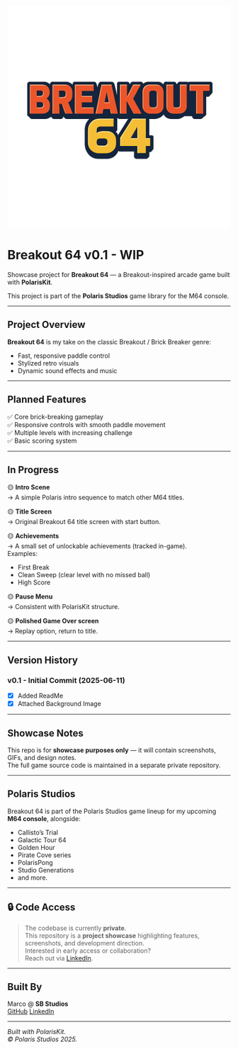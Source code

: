 <p align="center">
  <img src="images/background_image.png" width="640" alt="PolarisKit Title Screen">
</p>

# Breakout 64 v0.1 - WIP

Showcase project for **Breakout 64** — a Breakout-inspired arcade game built with **PolarisKit**.

This project is part of the **Polaris Studios** game library for the M64 console.

---

## Project Overview

**Breakout 64** is my take on the classic Breakout / Brick Breaker genre:

- Fast, responsive paddle control
- Stylized retro visuals
- Dynamic sound effects and music

---

## Planned Features

✅ Core brick-breaking gameplay  
✅ Responsive controls with smooth paddle movement  
✅ Multiple levels with increasing challenge  
✅ Basic scoring system  

---

## In Progress

🟡 **Intro Scene**  
→ A simple Polaris intro sequence to match other M64 titles.

🟡 **Title Screen**  
→ Original Breakout 64 title screen with start button.

🟡 **Achievements**  
→ A small set of unlockable achievements (tracked in-game).  
Examples:
- First Break
- Clean Sweep (clear level with no missed ball)
- High Score 

🟡 **Pause Menu**  
→ Consistent with PolarisKit structure.

🟡 **Polished Game Over screen**  
→ Replay option, return to title.

---

## Version History

### v0.1 - Initial Commit (2025-06-11)
- [x] Added ReadMe
- [x] Attached Background Image

---

## Showcase Notes

This repo is for **showcase purposes only** — it will contain screenshots, GIFs, and design notes.  
The full game source code is maintained in a separate private repository.

---

## Polaris Studios

Breakout 64 is part of the Polaris Studios game lineup for my upcoming **M64 console**, alongside:

- Callisto’s Trial  
- Galactic Tour 64  
- Golden Hour  
- Pirate Cove series  
- PolarisPong  
- Studio Generations  
- and more.

---

## 🔒 Code Access

> The codebase is currently **private**.  
> This repository is a **project showcase** highlighting features, screenshots, and development direction.  
> Interested in early access or collaboration?  
> Reach out via [LinkedIn](https://www.linkedin.com/in/marco-a-gonzalez99).

---

## Built By

Marco @ **SB Studios**  
[GitHub](https://github.com/marcogonzalez99) 
[LinkedIn](https://www.linkedin.com/in/marco-a-gonzalez99)

---

*Built with PolarisKit.*  
*© Polaris Studios 2025.*